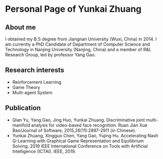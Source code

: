 # Personal Page of Yunkai Zhuang
## About me
I obtained my B.S degree from Jiangnan University (Wuxi, China) in 2014. I am currently a PhD Candidate of Department of Computer Science and Technology in Nanjing University (Nanjing, China) and a member of R&L Research Group, led by professor Yang Gao.
## Research interests
* Reinforcement Learning<br>
* Game Theory<br>
* Multi-agent System<br>
## Publication
* Qian Yu, Yang Gao, Jing Huo, Yunkai Zhuang. Discriminative joint multi-manifold analysis for video-based face recognition. Ruan Jian Xue Bao/Journal of Software, 2015,26(11):2897-2911 (in Chinese).
* Yunkai Zhuang, Xingguo Chen, Yang Gao, Yujing Hu. Accelerating Nash Q-Learning with Graphical Game Representation and Equilibrium Solving. 2019 IEEE International Conference on Tools with Artificial Intelligence (ICTAI). IEEE, 2019.
